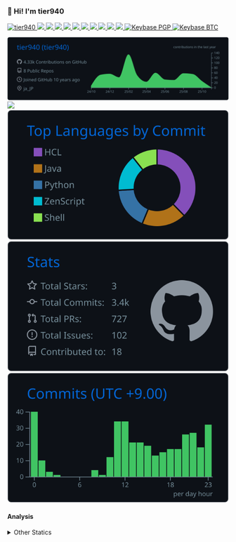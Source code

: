 ### 👋 Hi! I'm tier940

<p align="left"> 
  <a href="https://github.com/tier940/tier940/">
    <img src="https://komarev.com/ghpvc/?username=tier940" alt="tier940" />
  </a>
  <a href="http://twitter.com/tier940">
    <img height="20" src="https://img.shields.io/twitter/follow/tier940?label=Twitter&logo=twitter&style=flat" />
  </a>
  <a href="https://github.com/tier940">
    <img height="20" src="https://img.shields.io/github/followers/tier940?label=follow&logo=github&style=flat" />
  </a>
  <a href="https://www.reddit.com/user/tier940">
    <img height="20" src="https://img.shields.io/reddit/user-karma/combined/tier940?label=Reddit&logo=reddit&style=flat" />
  </a>
  <a href="https://stackoverflow.com/users/17317833/tier940">
    <img height="20" src="https://img.shields.io/stackexchange/stackoverflow/r/17317833?label=StackOverflow&logo=stack-overflow&style=flat" />
  </a>
  <a href="https://zenn.dev/tier940">
    <img height="20" src="https://zenn.badge.nikaera.com/s/tier940/likes" />
  </a>
  <a href="https://zenn.dev/tier940">
    <img height="20" src="https://zenn.badge.nikaera.com/s/tier940/followers" />
  </a>
  <a href="https://zenn.dev/tier940">
    <img height="20" src="https://zenn.badge.nikaera.com/s/tier940/articles" />
  </a>
  <a href="http://qiita.com/tier940">
    <img height="20" src="https://qiita-badge.apiapi.app/s/tier940/posts.svg" />
  </a>
  <a href="http://qiita.com/tier940">
    <img height="20" src="https://qiita-badge.apiapi.app/s/tier940/contributions.svg" />
  </a>
  <a href="https://github.com/tier940/tier940/">
    <img height="20" src="https://github.com/tier940/tier940/actions/workflows/main.yml/badge.svg" />
  </a>
  <a href="https://keybase.io/tier940">
    <img alt="Keybase PGP" src="https://img.shields.io/keybase/pgp/tier940">
  </a>
  <a href="https://keybase.io/tier940">
    <img alt="Keybase BTC" src="https://img.shields.io/keybase/btc/tier940">
  </a>
</p>

[![](https://raw.githubusercontent.com/tier940/tier940/main/profile-summary-card-output/github_dark/0-profile-details.svg)](https://github.com/vn7n24fzkq/github-profile-summary-cards)
[![](https://raw.githubusercontent.com/tier940/tier940/main/profile-summary-card-output/github_dark/1-repos-per-language.svg)](https://github.com/vn7n24fzkq/github-profile-summary-cards) [![](https://raw.githubusercontent.com/tier940/tier940/main/profile-summary-card-output/github_dark/2-most-commit-language.svg)](https://github.com/vn7n24fzkq/github-profile-summary-cards)
[![](https://raw.githubusercontent.com/tier940/tier940/main/profile-summary-card-output/github_dark/3-stats.svg)](https://github.com/vn7n24fzkq/github-profile-summary-cards) [![](https://raw.githubusercontent.com/tier940/tier940/main/profile-summary-card-output/github_dark/4-productive-time.svg)](https://github.com/vn7n24fzkq/github-profile-summary-cards)


#### Analysis
<!-- <img height="150" src="https://github.com/tier940/tier940/blob/master/images/stat.svg" alt="Alternative Text"/> -->

<details>
  <summary>Other Statics</summary>
  <!--START_SECTION:waka-->
![Code Time](http://img.shields.io/badge/Code%20Time-3%2C857%20hrs%2044%20mins-blue)

**🐱 My GitHub Data** 

> 📦 30.1 kB Used in GitHub's Storage 
 > 
> 💼 Opted to Hire
 > 
> 📜 11 Public Repositories 
 > 
> 🔑 3 Private Repositories 
 > 
**I'm an Early 🐤** 

```text
🌞 Morning                1783 commits        ████░░░░░░░░░░░░░░░░░░░░░   16.11 % 
🌆 Daytime                4042 commits        █████████░░░░░░░░░░░░░░░░   36.52 % 
🌃 Evening                4062 commits        █████████░░░░░░░░░░░░░░░░   36.70 % 
🌙 Night                  1181 commits        ███░░░░░░░░░░░░░░░░░░░░░░   10.67 % 
```
📅 **I'm Most Productive on Saturday** 

```text
Monday                   1079 commits        ██░░░░░░░░░░░░░░░░░░░░░░░   09.75 % 
Tuesday                  1881 commits        ████░░░░░░░░░░░░░░░░░░░░░   16.99 % 
Wednesday                1298 commits        ███░░░░░░░░░░░░░░░░░░░░░░   11.73 % 
Thursday                 1178 commits        ███░░░░░░░░░░░░░░░░░░░░░░   10.64 % 
Friday                   1512 commits        ███░░░░░░░░░░░░░░░░░░░░░░   13.66 % 
Saturday                 2142 commits        █████░░░░░░░░░░░░░░░░░░░░   19.35 % 
Sunday                   1978 commits        ████░░░░░░░░░░░░░░░░░░░░░   17.87 % 
```


📊 **This Week I Spent My Time On** 

```text
🕑︎ Time Zone: Asia/Tokyo

💬 Programming Languages: 
Other                    34 hrs 2 mins       ████████████████████████░   97.37 % 
Markdown                 17 mins             ░░░░░░░░░░░░░░░░░░░░░░░░░   00.85 % 
Text                     14 mins             ░░░░░░░░░░░░░░░░░░░░░░░░░   00.69 % 
YAML                     8 mins              ░░░░░░░░░░░░░░░░░░░░░░░░░   00.38 % 
INI                      7 mins              ░░░░░░░░░░░░░░░░░░░░░░░░░   00.35 % 

🔥 Editors: 
Chrome                   33 hrs 59 mins      ████████████████████████░   97.26 % 
VS Code                  57 mins             █░░░░░░░░░░░░░░░░░░░░░░░░   02.74 % 

💻 Operating System: 
Windows                  34 hrs 18 mins      █████████████████████████   98.15 % 
Unknown OS               38 mins             ░░░░░░░░░░░░░░░░░░░░░░░░░   01.85 % 
```

**I Mostly Code in Java** 

```text
Java                     13 repos            ███████████░░░░░░░░░░░░░░   43.33 % 
ZenScript                3 repos             ██░░░░░░░░░░░░░░░░░░░░░░░   10.00 % 
HTML                     2 repos             ██░░░░░░░░░░░░░░░░░░░░░░░   06.67 % 
Python                   1 repo              █░░░░░░░░░░░░░░░░░░░░░░░░   03.33 % 
Dockerfile               1 repo              █░░░░░░░░░░░░░░░░░░░░░░░░   03.33 % 
```



**Timeline**

![Lines of Code chart](https://raw.githubusercontent.com/tier940/tier940/main/assets/bar_graph.png)


 Last Updated on 22/05/2024 00:15:26 UTC
<!--END_SECTION:waka-->
</details>
